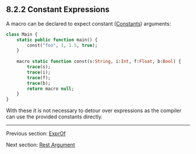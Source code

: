 ## 8.2.2 Constant Expressions

A macro can be declared to expect constant ([Constants](5.2-Constants.md)) arguments:

```haxe
class Main {
	static public function main() {
		const("foo", 1, 1.5, true);
	}
	
	macro static function const(s:String, i:Int, f:Float, b:Bool) {
		trace(s);
		trace(i);
		trace(f);
		trace(b);
		return macro null;
	}
}
```

With these it is not necessary to detour over expressions as the compiler can use the provided constants directly.

---

Previous section: [ExprOf](8.2.1-ExprOf.md)

Next section: [Rest Argument](8.2.3-Rest_Argument.md)